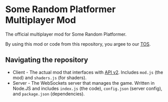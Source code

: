 # Some Random Platformer Multiplayer Mod
The official multiplayer mod for Some Random Platformer.

By using this mod or code from this repository, you argee to our [TOS](https://some-random-platformer.powerbox1000.repl.co/tos).

## Navigating the repository
- Client - The actual mod that interfaces with [API v2](https://powerbox1000-studios.gitbook.io/some-random-platformer-modding-api/api-v2). Includes `mod.js` (the mod) and `shaders.js` (for shaders).
- Server - The WebSockets server that manages the game. Written in Node.JS and includes `index.js` (the code), `config.json` (server config), and `package.json` (dependencies).
